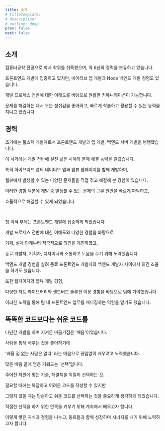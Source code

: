```yaml
---
title: 소개
# titleTemplate:
# description:
# outline: deep
prev: false
next: false
---
```


<!--
https://www.buildyourstory.kr/writing-selfintroduction-letter5/

1.내가 누구인지, 지금 어떤 상태인지 보여준다.
→ 나의 과거와 현재를 보여주는 메시지를 구성한다.

2.갈망하는 목표와 이루려는 이유가 무엇인지 알려준다.
→ 나의 목표와 그것을 이루려는 이유가 무엇인지 알려준다.

3.극복해야 할 장애물이 눈 앞에 있지만, 이뤄낼 수 있을 거라는 믿음을 준다.
→ 내가 앞으로 다가올 문제도 잘 해결해줄 수 있는 존재라는 걸 보여준다.
-->

<script setup>
import dayjs from 'dayjs';

const firstJobFrom = [dayjs('2019-06-26'), dayjs('2022-03-26')];
const secondJobFrom = [dayjs('2022-08-16'), dayjs()];

const firstJobDays = firstJobFrom[1].diff(firstJobFrom[0], 'days');
const secondJobDays = secondJobFrom[1].diff(secondJobFrom[0], 'days');
const totalJobDays = firstJobDays + secondJobDays;

const firstJob = {
  month: Math.floor(firstJobDays / 30),
  day: firstJobDays % 30,
}
const secondJob = {
  month: Math.floor(secondJobDays / 30),
  day: secondJobDays % 30,
}
const totalJob = {
  year: Math.floor(totalJobDays / 365),
  month: Math.floor(totalJobDays % 365 / 30),
  day: totalJobDays % 30,
}

console.log(`총 경력 : ${totalJob.year}년 ${totalJob.month}개월 ${totalJob.day}일`);
console.log(`2019-06-26 ~ 2022-03-26 : ${firstJob.month}개월 ${firstJob.day}일`);
console.log(`2022-08-16 ~ ${dayjs().format('YYYY-MM-DD')} : ${secondJob.month}개월 ${secondJob.day}일`);

console.log(`========================================`);
console.log(`군 복무 : 2012-04 ~ 2014-01`);

console.log(`========================================`);
console.log(`대학 재학 : 2011-02 ~ 2017-07`);
console.log(`고등학교 재학 : 2008-03 ~ 2011-02`);
</script>

## 소개

컴퓨터공학 전공으로 학사 학위를 취득했으며, 약 6년의 경력을 보유하고 있습니다.

프론트엔드 개발에 집중하고 있지만, 네이티브 앱 개발과 Node 백엔드 개발 경험도 있습니다.

개발 프로세스 전반에 대한 이해도를 바탕으로 원활한 커뮤니케이션이 가능합니다.

문제를 해결하는 데서 오는 성취감을 좋아하고, 빠르게 학습하고 활용할 수 있는 능력을 지니고 있습니다.

## 경력

초기에는 풀스택 개발자로서 프론트엔드 개발과 앱 개발, 백엔드 서버 개발을 병행했습니다.

이 시기에는 개발 전반에 걸친 넓은 시야와 문제 해결 능력을 길렀습니다.

특히 하이브리드 앱의 네이티브 앱과 웹뷰 웹페이지를 함께 개발하며,

웹뷰에서 발생할 수 있는 다양한 문제들을 직접 겪고 해결해 본 경험이 있습니다.

이러한 경험 덕분에 개발 중 발생할 수 있는 문제의 근본 원인을 빠르게 파악하고,

효율적으로 해결할 수 있게 되었습니다.

<br>

첫 이직 후에는 프론트엔드 개발에 집중하게 되었습니다.

개발 프로세스 전반에 대한 이해도와 다양한 경험을 바탕으로

기획, 설계 단계부터 적극적으로 의견을 개진하였고,

동료 개발자, 기획자, 디자이너와 소통하고 도움을 주기 위해 노력했습니다.

백엔드 개발 경험을 살려 동료 프론트엔드 개발자와 백엔드 개발자 사이에서 의견 조율을 하기도 했습니다.

또한 웹페이지와 웹뷰 개발 경험,

다양한 차트 라이브러리와 샌드버드 솔루션 이용 경험을 바탕으로 팀에 기여했습니다.

이러한 노력을 통해 팀 내 프론트엔드 업무를 매니징하는 역할을 맡기도 했습니다.

## 똑똑한 코드보다는 쉬운 코드를

다년간 개발을 하며 지켜온 마음가짐은 '배움'이었습니다.

사람을 통해 배우는 것을 좋아하기에

'배울 점 없는 사람은 없다' 라는 마음으로 끊임없이 배우려고 노력했습니다.

많은 배움 끝에 얻은 키워드는 '선택'입니다.

주어진 자원에 맞는 기술, 해결책을 적절히 선택하는 것.

필요할 때에는 복잡하고 어려운 코드를 작성할 수 있지만

그렇지 않을 때는 단순하고 쉬운 코드를 선택하는 것을 중요하게 생각하게 되었습니다.

적절한 선택을 하기 위한 안목을 키우기 위해 계속해서 배우고자 합니다.

이렇게 쌓은 지식과 경험을 나누고, 동료들과 함께 성장하며 시너지를 내기 위해 노력하고자 합니다.

<br>

<!--
더 나은 코드를 위해 끊임없이 고민하고 학습하며 더 나은 웹서비스를 제공할 수 있도록 노력하겠습니다.

똑똑한 코드보다는 읽기 쉽고 변경이 쉬운 코드
-->
